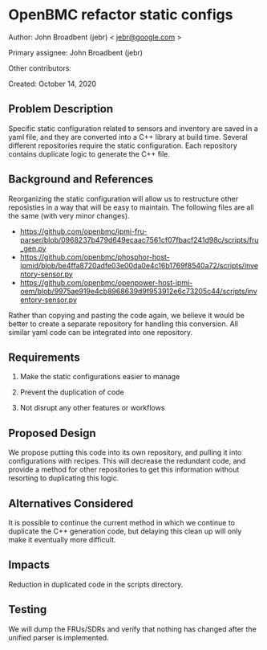 # OpenBMC refactor static configs

Author: John Broadbent (jebr) < jebr@google.com >

Primary assignee: John Broadbent (jebr)

Other contributors:

Created: October 14, 2020

## Problem Description

Specific static configuration related to sensors and inventory are saved in a
yaml file, and they are converted into a C++ library at build time. Several
different repositories require the static configuration. Each repository
contains duplicate logic to generate the C++ file.

## Background and References

Reorganizing the static configuration will allow us to restructure other
reposisties in a way that will be easy to maintain. The following files are all
the same (with very minor changes).

 * https://github.com/openbmc/ipmi-fru-parser/blob/0968237b479d649ecaac7561cf07fbacf241d98c/scripts/fru_gen.py
 * https://github.com/openbmc/phosphor-host-ipmid/blob/be4ffa8720adfe03e00da0e4c16b1769f8540a72/scripts/inventory-sensor.py
 * https://github.com/openbmc/openpower-host-ipmi-oem/blob/9975ae919e4cb8968639d9f953912e6c73205c44/scripts/inventory-sensor.py

Rather than copying and pasting the code again, we believe it would be better
to create a separate repository for handling this conversion. All similar yaml
code can be integrated into one repository.

## Requirements

1. Make the static configurations easier to manage

3. Prevent the duplication of code

2. Not disrupt any other features or workflows

## Proposed Design

We propose putting this code into its own repository, and pulling it into
configurations with recipes. This will decrease the redundant code, and
provide a method for other repositories to get this information without
resorting to duplicating this logic.

## Alternatives Considered

It is possible to continue the current method in which we continue to duplicate
the C++ generation code, but delaying this clean up will only make it
eventually more difficult.

## Impacts

Reduction in duplicated code in the scripts directory.

## Testing

We will dump the FRUs/SDRs and verify that nothing has changed after the
unified parser is implemented.



